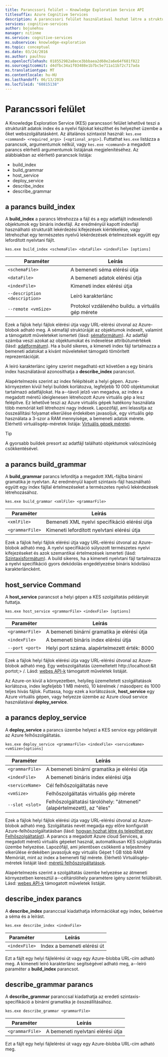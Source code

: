 ```yaml
---
title: Parancssori felület – Knowledge Exploration Service API
titlesuffix: Azure Cognitive Services
description: A parancssori felület használatával hozhat létre a strukturált adatok index és a nyelvi fájlokat, és telepítheti őket a webszolgáltatásként.
services: cognitive-services
author: bojunehsu
manager: nitinme
ms.service: cognitive-services
ms.subservice: knowledge-exploration
ms.topic: conceptual
ms.date: 03/24/2016
ms.author: paulhsu
ms.openlocfilehash: 018552982a8ece3bbbaea2d60e2a6e64f681f822
ms.sourcegitcommit: d4dfbc34a1f03488e1b7bc5e711a11b72c717ada
ms.translationtype: MT
ms.contentlocale: hu-HU
ms.lasthandoff: 06/13/2019
ms.locfileid: "60815138"
---
```

# <a name="command-line-interface"></a>Parancssori felület

A Knowledge Exploration Service (KES) parancssori felület lehetővé teszi a strukturált adatok index és a nyelvi fájlokat készíthet és helyezhet üzembe a őket webszolgáltatásként.  Az általános szintaxist használ: `kes.exe <command> <required_args> [<optional_args>]`.  Futtathat `kes.exe` listázza a parancsok, argumentumok nélkül, vagy `kes.exe <command>` a megadott parancs elérhető argumentumok listájának megjelenítéséhez.  Az alábbiakban az elérhető parancsok listája:

* build_index
* build_grammar
* host_service
* deploy_service
* describe_index
* describe_grammar

<a name="build_index-command"></a>

## <a name="buildindex-command"></a>a parancs build_index

A **build_index** a parancs létrehozza a fájl és a egy adatfájlt indexelendő objektumok egy bináris indexfájl.  Az eredményül kapott indexfájl használható strukturált lekérdezési kifejezések kiértékelése, vagy létrehozhat egy természetes nyelvű lekérdezések értelmezések együtt egy lefordított nyelvtani fájlt.

`kes.exe build_index <schemaFile> <dataFile> <indexFile> [options]`

| Paraméter      | Leírás               |
|----------------|---------------------------|
| `<schemaFile>` | A bemeneti séma elérési útja |
| `<dataFile>`   | A bemeneti adatok elérési útja   |
| `<indexFile>`  | Kimeneti index elérési útja |
| `--description <description>` | Leíró karakterlánc |
| `--remote <vmSize>`           | Protokol vzdáleného buildu. a virtuális gép mérete |

Ezek a fájlok helyi fájlok elérési útja vagy URL-elérési útvonal az Azure-blobok adható meg.  A sémafájl struktúráját az objektumok indexelt, valamint a támogatott műveleteket ismerteti (lásd: [sémaformátum](SchemaFormat.md)).  Az adatfájl számba veszi azokat az objektumokat és indexelése attribútumértékek (lásd: [adatformátum](DataFormat.md)).  Ha a build sikeres, a kimeneti index fájl tartalmazza a bemeneti adatokat a kívánt műveleteket támogató tömörített reprezentációját.  

A leíró karakterlánc igény szerint megadható ezt követően a egy bináris index használatával azonosíthatja a **describe_index** parancsot.  

Alapértelmezés szerint az index felépítését a helyi gépen.  Azure-környezeten kívül helyi buildek korlátozva, legfeljebb 10 000 objektumokat tartalmazó adatfájlokat.  Ha a--távoli jelző van megadva, az index a megadott méretű ideiglenesen létrehozott Azure virtuális gép a lesz felépítve.  Ez lehetővé teszi az Azure virtuális gépek hatékony használata több memóriát kell létrehozni nagy indexek.  Lapozófájl, ami lelassítja az összeállítási folyamat elkerülése érdekében javasoljuk, egy virtuális gép használata a 3-szor a RAM mennyisége, a bemeneti adatok mérete.  Elérhető virtuálisgép-méretek listája: [Virtuális gépek méretei](../../../articles/virtual-machines/virtual-machines-windows-sizes.md).

> [!TIP] 
> A gyorsabb buildek presort az adatfájl található objektumok valószínűség csökkentésével.

<a name="build_grammar-command"></a>

## <a name="buildgrammar-command"></a>a parancs build_grammar

A **build_grammar** parancs lefordítja a megadott XML-fájlba binární gramatika je nyelvtan.  Az eredményül kapott szintaxis-fájl használható együtt egy index fájllal értelmezéseket a természetes nyelvű lekérdezések létrehozásához.

`kes.exe build_grammar <xmlFile> <grammarFile>`

| Paraméter       | Leírás               |
|-----------------|---------------------------|
| `<xmlFile>`     | Bemeneti XML nyelvi specifikáció elérési útja |
| `<grammarFile>` | Kimeneti lefordított nyelvtani elérési útja         |

Ezek a fájlok helyi fájlok elérési útja vagy URL-elérési útvonal az Azure-blobok adható meg.  A nyelvi specifikáció súlyozott természetes nyelvi kifejezéseket és azok szemantikai értelmezések ismerteti (lásd: [Szintaxisformátum](GrammarFormat.md)).  A build sikeres, ha a kimeneti nyelvtani fájl tartalmazza a nyelvi specifikáció gyors dekódolás engedélyezése bináris kódolású karakterláncként.

<a name="host_service-command"/>

## <a name="hostservice-command"></a>host_service Command

A **host_service** parancsot a helyi gépen a KES szolgáltatás példányát futtatja.

`kes.exe host_service <grammarFile> <indexFile> [options]`

| Paraméter       | Leírás                |
|-----------------|----------------------------|
| `<grammarFile>` | A bemeneti binární gramatika je elérési útja         |
| `<indexFile>`   | A bemeneti bináris index elérési útja           |
| `--port <port>` | Helyi port száma.  alapértelmezett érték: 8000 |

Ezek a fájlok helyi fájlok elérési útja vagy URL-elérési útvonal az Azure-blobok adható meg.  Egy webszolgáltatás üzemeltetett http://localhost:&lt portot;&gt; /.  Lásd: [webes API-k](WebAPI.md) támogatott műveletek listáját.

Az Azure-on kívül a környezetben, helyileg üzemeltetett szolgáltatások korlátozva, index legfeljebb 1 MB méretű, 10 kérelmek / másodperc és 1000 teljes hívás fájlok.  Futtassa, hogy ezek a korlátozások, **host_service** egy Azure virtuális gépen, vagy helyezze üzembe az Azure cloud service használatával **deploy_service**.

<a name="deploy_service-command"/>

## <a name="deployservice-command"></a>a parancs deploy_service

A **deploy_service** a parancs üzembe helyezi a KES service egy példányát az Azure felhőszolgáltatás.

`kes.exe deploy_service <grammarFile> <indexFile> <serviceName> <vmSize>[options]`

| Paraméter       | Leírás                  |
|-----------------|------------------------------|
| `<grammarFile>` | A bemeneti binární gramatika je elérési útja           |
| `<indexFile>`   | A bemeneti bináris index elérési útja             |
| `<serviceName>` | Cél felhőszolgáltatás neve |
| `<vmSize>`      | Felhőszolgáltatás virtuális gép mérete     |
| `--slot <slot>` | Felhőszolgáltatási tárolóhely: "átmeneti" (alapértelmezett), az "éles" |

Ezek a fájlok helyi fájlok elérési útja vagy URL-elérési útvonal az Azure-blobok adható meg.  Szolgáltatás nevét megadja egy előre konfigurált Azure-felhőszolgáltatásban (lásd: [hogyan hozhat létre és telepíthet egy Felhőszolgáltatást](../../../articles/cloud-services/cloud-services-how-to-create-deploy-portal.md)).  A parancs a megadott Azure cloud Services, a megadott méretű virtuális gépeket használ, automatikusan KES szolgáltatás üzembe helyezése.  Lapozófájl, ami jelentősen csökkenti a teljesítmény elkerülése érdekében javasoljuk egy virtuális Gépet 1 GB több RAM Memóriát, mint az index a bemeneti fájl mérete.  Elérhető Virtuálisgép-méretek listáját lásd: [méretű felhőszolgáltatások](../../../articles/cloud-services/cloud-services-sizes-specs.md).

Alapértelmezés szerint a szolgáltatás üzembe helyezése az átmeneti környezetben keresztül a--céltárolóhely paramétere igény szerint felülbírált.  Lásd: [webes API-k](WebAPI.md) támogatott műveletek listáját.

<a name="describe_index-command"/>

## <a name="describeindex-command"></a>describe_index parancs

A **describe_index** paranccsal kiadathatja információkat egy index, beleértve a séma és a leírást.

`kes.exe describe_index <indexFile>`

| Paraméter     | Leírás      |
|---------------|------------------|
| `<indexFile>` | Index a bemeneti elérési út |

Ezt a fájlt egy helyi fájlelérési út vagy egy Azure-blobba URL-cím adható meg.  A kimeneti leíró karakterlánc segítségével adható meg, a--leíró paraméter a **build_index** parancsot.

<a name="describe_grammar-command"/>

## <a name="describegrammar-command"></a>describe_grammar parancs

A **describe_grammar** paranccsal kiadathatja az eredeti szintaxis-specifikáció a binární gramatika je összeállításához.

`kes.exe describe_grammar <grammarFile>`

| Paraméter       | Leírás      |
|-----------------|------------------|
| `<grammarFile>` | A bemeneti nyelvtani elérési útja |

Ezt a fájlt egy helyi fájlelérési út vagy egy Azure-blobba URL-cím adható meg.

